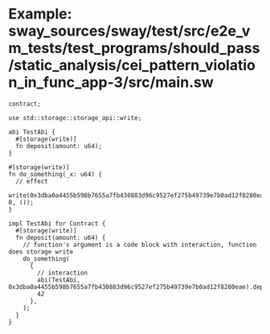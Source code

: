 # Example: sway_sources/sway/test/src/e2e_vm_tests/test_programs/should_pass/static_analysis/cei_pattern_violation_in_func_app-3/src/main.sw

```sway
contract;

use std::storage::storage_api::write;

abi TestAbi {
  #[storage(write)]
  fn deposit(amount: u64);
}

#[storage(write)]
fn do_something(_x: u64) {
  // effect
  write(0x3dba0a4455b598b7655a7fb430883d96c9527ef275b49739e7b0ad12f8280eae, 0, ());
}

impl TestAbi for Contract {
  #[storage(write)]
  fn deposit(amount: u64) {
    // function's argument is a code block with interaction, function does storage write
    do_something(
      {
        // interaction
        abi(TestAbi, 0x3dba0a4455b598b7655a7fb430883d96c9527ef275b49739e7b0ad12f8280eae).deposit(amount);
        42
      },
    );
  }
}

```
